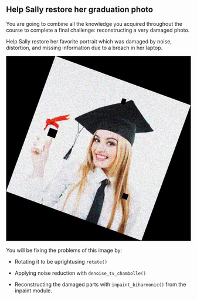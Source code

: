## Help Sally restore her graduation photo

You are going to combine all the knowledge you acquired throughout the course to complete a final challenge: reconstructing a very damaged photo.

Help Sally restore her favorite portrait which was damaged by noise, distortion, and missing information due to a breach in her laptop.

![Sally damaged picture](../images/9.jpg)

<!-- Sally's damaged portrait is already loaded as `damaged_image`. -->

You will be fixing the problems of this image by:

- Rotating it to be uprightusing `rotate()`

- Applying noise reduction with `denoise_tv_chambolle()`

- Reconstructing the damaged parts with `inpaint_biharmonic()` from the inpaint module.

<!-- `show_image()` is already preloaded. -->
<!-- 
### Instructions

- Import the necessary module to apply restoration on the image.

- Rotate the image by calling the function `rotate()`.

- Use the _chambolle_ algorithm to remove the noise from the image.

- With the mask provided, use the _biharmonic_ method to restore the missing parts of the image and obtain the final image.
 -->